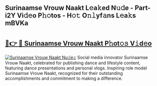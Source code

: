 ## Surinaamse Vrouw Naakt L𝚎a𝚔ed N𝚞𝚍e - Part-i2Y Vi𝚍𝚎o P𝚑𝚘tos - H𝚘𝚝 O𝚗𝚕yf𝚊ns L𝚎a𝚔s mBVKa

# <h2><a href="http://kf69j7g.oniu.top/?m=Surinaamse+Vrouw+Naakt">🔗👉 🔴 Surinaamse Vrouw Naakt P𝚑ot𝚘𝚜 V𝚒d𝚎o</a></h2>

[![Surinaamse Vrouw Naakt Nu𝚍e𝚜](https://i.imgur.com/0qMVB7G.gif)](http://kf69j7g.oniu.top/?m=Surinaamse+Vrouw+Naakt)
Social media innovator Surinaamse Vrouw Naakt, celebrated for publishing dance and lifestyle content, featuring dance presentations and personal vlogs. Inspiring role model Surinaamse Vrouw Naakt, recognized for their outstanding accomplishments and commitment to making a difference.  
